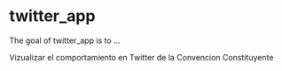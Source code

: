 
# twitter_app

<!-- badges: start -->
<!-- badges: end -->

The goal of twitter_app is to ...

Vizualizar el comportamiento en Twitter de la Convencion Constituyente